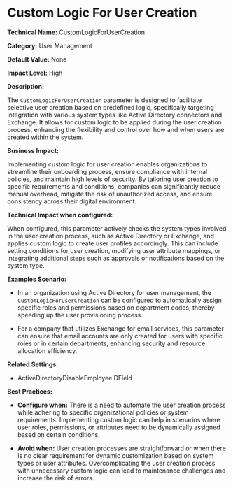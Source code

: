 # Custom Logic For User Creation

**Technical Name:** CustomLogicForUserCreation

**Category:** User Management

**Default Value:** None

**Impact Level:** High

**Description:**

The `CustomLogicForUserCreation` parameter is designed to facilitate selective user creation based on predefined logic, specifically targeting integration with various system types like Active Directory connectors and Exchange. It allows for custom logic to be applied during the user creation process, enhancing the flexibility and control over how and when users are created within the system. 

**Business Impact:**

Implementing custom logic for user creation enables organizations to streamline their onboarding process, ensure compliance with internal policies, and maintain high levels of security. By tailoring user creation to specific requirements and conditions, companies can significantly reduce manual overhead, mitigate the risk of unauthorized access, and ensure consistency across their digital environment.

**Technical Impact when configured:**

When configured, this parameter actively checks the system types involved in the user creation process, such as Active Directory or Exchange, and applies custom logic to create user profiles accordingly. This can include setting conditions for user creation, modifying user attribute mappings, or integrating additional steps such as approvals or notifications based on the system type.

**Examples Scenario:**

- In an organization using Active Directory for user management, the `CustomLogicForUserCreation` can be configured to automatically assign specific roles and permissions based on department codes, thereby speeding up the user provisioning process.
  
- For a company that utilizes Exchange for email services, this parameter can ensure that email accounts are only created for users with specific roles or in certain departments, enhancing security and resource allocation efficiency.

**Related Settings:**

- ActiveDirectoryDisableEmployeeIDField

**Best Practices:** 

- **Configure when:** There is a need to automate the user creation process while adhering to specific organizational policies or system requirements. Implementing custom logic can help in scenarios where user roles, permissions, or attributes need to be dynamically assigned based on certain conditions.

- **Avoid when:** User creation processes are straightforward or when there is no clear requirement for dynamic customization based on system types or user attributes. Overcomplicating the user creation process with unnecessary custom logic can lead to maintenance challenges and increase the risk of errors.